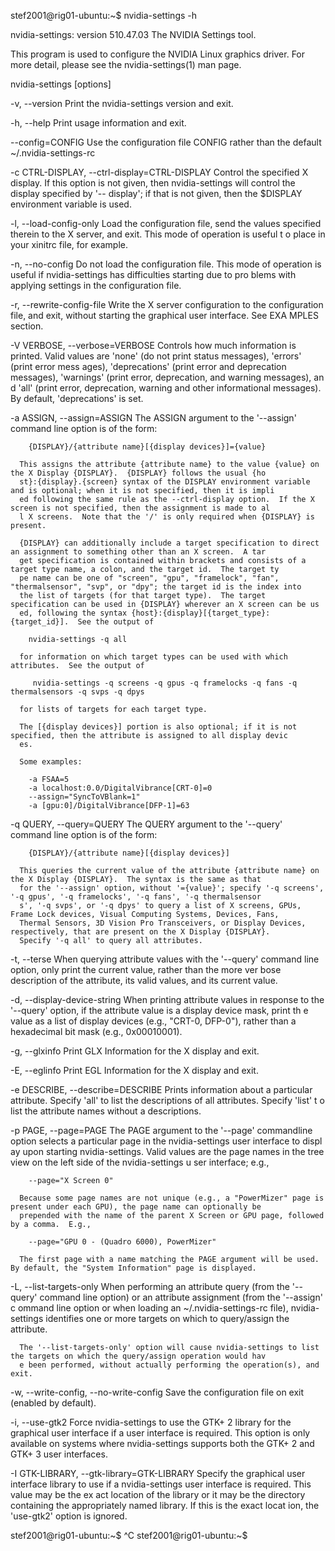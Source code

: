 stef2001@rig01-ubuntu:~$ nvidia-settings -h

nvidia-settings:  version 510.47.03
  The NVIDIA Settings tool.

  This program is used to configure the NVIDIA Linux graphics driver.
  For more detail, please see the nvidia-settings(1) man page.


nvidia-settings [options]

  -v, --version
      Print the nvidia-settings version and exit.

  -h, --help
      Print usage information and exit.

  --config=CONFIG
      Use the configuration file CONFIG rather than the default ~/.nvidia-settings-rc

  -c CTRL-DISPLAY, --ctrl-display=CTRL-DISPLAY
      Control the specified X display.  If this option is not given, then nvidia-settings will control the display specified by '--
      display'; if that is not given, then the $DISPLAY environment variable is used.

  -l, --load-config-only
      Load the configuration file, send the values specified therein to the X server, and exit.  This mode of operation is useful t
      o place in your xinitrc file, for example.

  -n, --no-config
      Do not load the configuration file.  This mode of operation is useful if nvidia-settings has difficulties starting due to pro
      blems with applying settings in the configuration file.

  -r, --rewrite-config-file
      Write the X server configuration to the configuration file, and exit, without starting the graphical user interface.  See EXA
      MPLES section.

  -V VERBOSE, --verbose=VERBOSE
      Controls how much information is printed.  Valid values are 'none' (do not print status messages), 'errors' (print error mess
      ages), 'deprecations' (print error and deprecation messages), 'warnings' (print error, deprecation, and warning messages), an
      d 'all' (print error, deprecation, warning and other informational messages).  By default, 'deprecations' is set.

  -a ASSIGN, --assign=ASSIGN
      The ASSIGN argument to the '--assign' command line option is of the form:
      
        {DISPLAY}/{attribute name}[{display devices}]={value}
      
      This assigns the attribute {attribute name} to the value {value} on the X Display {DISPLAY}.  {DISPLAY} follows the usual {ho
      st}:{display}.{screen} syntax of the DISPLAY environment variable and is optional; when it is not specified, then it is impli
      ed following the same rule as the --ctrl-display option.  If the X screen is not specified, then the assignment is made to al
      l X screens.  Note that the '/' is only required when {DISPLAY} is present.
      
      {DISPLAY} can additionally include a target specification to direct an assignment to something other than an X screen.  A tar
      get specification is contained within brackets and consists of a target type name, a colon, and the target id.  The target ty
      pe name can be one of "screen", "gpu", "framelock", "fan", "thermalsensor", "svp", or "dpy"; the target id is the index into 
      the list of targets (for that target type).  The target specification can be used in {DISPLAY} wherever an X screen can be us
      ed, following the syntax {host}:{display}[{target_type}:{target_id}].  See the output of
      
        nvidia-settings -q all 
      
      for information on which target types can be used with which attributes.  See the output of
      
         nvidia-settings -q screens -q gpus -q framelocks -q fans -q thermalsensors -q svps -q dpys 
      
      for lists of targets for each target type.
      
      The [{display devices}] portion is also optional; if it is not specified, then the attribute is assigned to all display devic
      es.
      
      Some examples:
      
        -a FSAA=5
        -a localhost:0.0/DigitalVibrance[CRT-0]=0
        --assign="SyncToVBlank=1"
        -a [gpu:0]/DigitalVibrance[DFP-1]=63

  -q QUERY, --query=QUERY
      The QUERY argument to the '--query' command line option is of the form:
      
        {DISPLAY}/{attribute name}[{display devices}]
      
      This queries the current value of the attribute {attribute name} on the X Display {DISPLAY}.  The syntax is the same as that 
      for the '--assign' option, without '={value}'; specify '-q screens', '-q gpus', '-q framelocks', '-q fans', '-q thermalsensor
      s', '-q svps', or '-q dpys' to query a list of X screens, GPUs, Frame Lock devices, Visual Computing Systems, Devices, Fans, 
      Thermal Sensors, 3D Vision Pro Transceivers, or Display Devices, respectively, that are present on the X Display {DISPLAY}.  
      Specify '-q all' to query all attributes.

  -t, --terse
      When querying attribute values with the '--query' command line option, only print the current value, rather than the more ver
      bose description of the attribute, its valid values, and its current value.

  -d, --display-device-string
      When printing attribute values in response to the '--query' option, if the attribute value is a display device mask, print th
      e value as a list of display devices (e.g., "CRT-0, DFP-0"), rather than a hexadecimal bit mask (e.g., 0x00010001).

  -g, --glxinfo
      Print GLX Information for the X display and exit.

  -E, --eglinfo
      Print EGL Information for the X display and exit.

  -e DESCRIBE, --describe=DESCRIBE
      Prints information about a particular attribute.  Specify 'all' to list the descriptions of all attributes.  Specify 'list' t
      o list the attribute names without a descriptions.

  -p PAGE, --page=PAGE
      The PAGE argument to the '--page' commandline option selects a particular page in the nvidia-settings user interface to displ
      ay upon starting nvidia-settings.  Valid values are the page names in the tree view on the left side of the nvidia-settings u
      ser interface; e.g.,
      
        --page="X Screen 0"
      
      Because some page names are not unique (e.g., a "PowerMizer" page is present under each GPU), the page name can optionally be
      prepended with the name of the parent X Screen or GPU page, followed by a comma.  E.g.,
      
        --page="GPU 0 - (Quadro 6000), PowerMizer"
      
      The first page with a name matching the PAGE argument will be used.  By default, the "System Information" page is displayed.

  -L, --list-targets-only
      When performing an attribute query (from the '--query' command line option) or an attribute assignment (from the '--assign' c
      ommand line option or when loading an ~/.nvidia-settings-rc file), nvidia-settings identifies one or more targets on which to
      query/assign the attribute.
      
      The '--list-targets-only' option will cause nvidia-settings to list the targets on which the query/assign operation would hav
      e been performed, without actually performing the operation(s), and exit.

  -w, --write-config, --no-write-config
      Save the configuration file on exit (enabled by default).

  -i, --use-gtk2
      Force nvidia-settings to use the GTK+ 2 library for the graphical user interface if a user interface is required. This option
      is only available on systems where nvidia-settings supports both the GTK+ 2 and GTK+ 3 user interfaces.

  -I GTK-LIBRARY, --gtk-library=GTK-LIBRARY
      Specify the graphical user interface library to use if a nvidia-settings user interface is required. This value may be the ex
      act location of the library or it may be the directory containing the appropriately named library. If this is the exact locat
      ion, the 'use-gtk2' option is ignored.

stef2001@rig01-ubuntu:~$ ^C
stef2001@rig01-ubuntu:~$ 